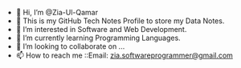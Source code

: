 - 👋 Hi, I’m @Zia-Ul-Qamar
- 👋 This is my GitHub Tech Notes Profile to store my Data Notes.
- 👀 I’m interested in Software and Web Development.
- 🌱 I’m currently learning Programming Languages.
- 💞️ I’m looking to collaborate on ...
- 📫 How to reach me ::Email: zia.softwareprogrammer@gmail.com

<!---
Zia-Ul-Qamar-Tech-Notes/Zia-Ul-Qamar-Tech-Notes is a ✨ special ✨ repository because its `README.md` (this file) appears on your GitHub profile.
You can click the Preview link to take a look at your changes.
--->

